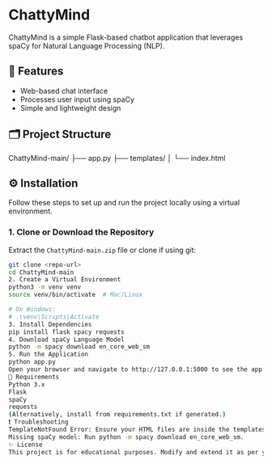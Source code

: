 # ChattyMind

ChattyMind is a simple Flask-based chatbot application that leverages spaCy for Natural Language Processing (NLP).

## 🚀 Features

- Web-based chat interface
- Processes user input using spaCy
- Simple and lightweight design

## 🗂️ Project Structure

ChattyMind-main/
├── app.py
├── templates/
│ └── index.html

## ⚙️ Installation

Follow these steps to set up and run the project locally using a virtual environment.

### 1. Clone or Download the Repository

Extract the `ChattyMind-main.zip` file or clone if using git:

```bash
git clone <repo-url>
cd ChattyMind-main
2. Create a Virtual Environment
python3 -m venv venv
source venv/bin/activate  # Mac/Linux

# On Windows:
# .\venv\Scripts\Activate
3. Install Dependencies
pip install flask spacy requests
4. Download spaCy Language Model
python -m spacy download en_core_web_sm
5. Run the Application
python app.py
Open your browser and navigate to http://127.0.0.1:5000 to see the app running.
📁 Requirements
Python 3.x
Flask
spaCy
requests
(Alternatively, install from requirements.txt if generated.)
❗ Troubleshooting
TemplateNotFound Error: Ensure your HTML files are inside the templates/ folder.
Missing spaCy model: Run python -m spacy download en_core_web_sm.
✨ License
This project is for educational purposes. Modify and extend it as per your needs.
